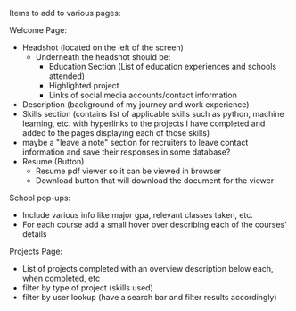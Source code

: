 Items to add to various pages:

Welcome Page:
- Headshot (located on the left of the screen)
    - Underneath the headshot should be:
        - Education Section (List of education experiences and schools attended)
        - Highlighted project
        - Links of social media accounts/contact information
- Description (background of my journey and work experience)
- Skills section (contains list of applicable skills such as python, machine learning, etc. with hyperlinks to the projects I have completed and added to the pages displaying each of those skills)
- maybe a "leave a note" section for recruiters to leave contact information and save their responses in some database?
- Resume (Button)
    - Resume pdf viewer so it can be viewed in browser
    - Download button that will download the document for the viewer

School pop-ups:
- Include various info like major gpa, relevant classes taken, etc.
- For each course add a small hover over describing each of the courses' details

Projects Page:
- List of projects completed with an overview description below each, when completed, etc
- filter by type of project (skills used)
- filter by user lookup (have a search bar and filter results accordingly)